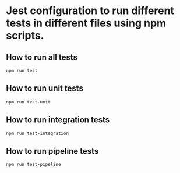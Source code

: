 # Jest configuration to run different tests in different files using npm scripts.

## How to run all tests

    npm run test

## How to run unit tests

    npm run test-unit

## How to run integration tests

    npm run test-integration

## How to run pipeline tests

    npm run test-pipeline
